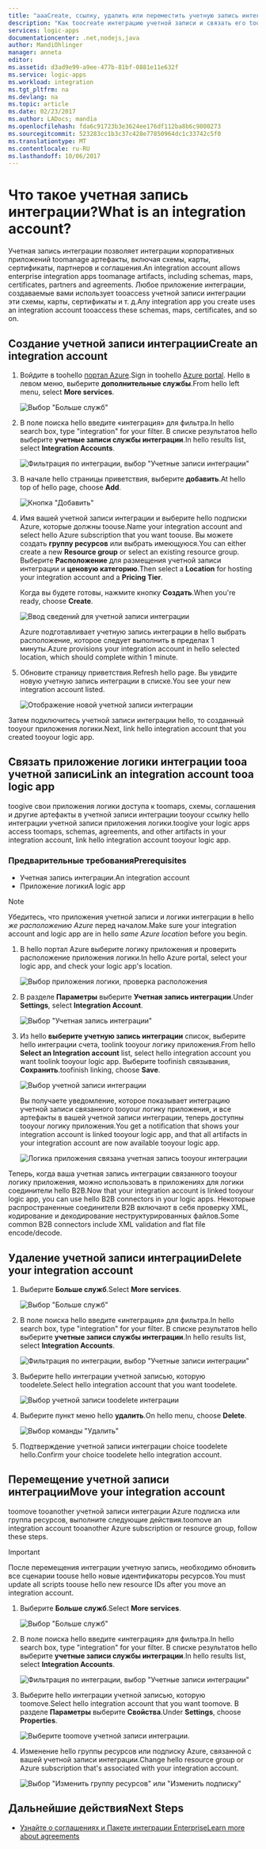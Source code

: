```yaml
---
title: "aaaCreate, ссылку, удалить или переместить учетную запись интеграции приложения логики Azure | Документы Microsoft"
description: "Как toocreate интеграцию учетной записи и связать его tooyour логику приложения"
services: logic-apps
documentationcenter: .net,nodejs,java
author: MandiOhlinger
manager: anneta
editor: 
ms.assetid: d3ad9e99-a9ee-477b-81bf-0881e11e632f
ms.service: logic-apps
ms.workload: integration
ms.tgt_pltfrm: na
ms.devlang: na
ms.topic: article
ms.date: 02/23/2017
ms.author: LADocs; mandia
ms.openlocfilehash: fda6c91723b3e3624ee176df112ba8b6c9800273
ms.sourcegitcommit: 523283cc1b3c37c428e77850964dc1c33742c5f0
ms.translationtype: MT
ms.contentlocale: ru-RU
ms.lasthandoff: 10/06/2017
---
```

# <a name="what-is-an-integration-account"></a><span data-ttu-id="68ab1-103">Что такое учетная запись интеграции?</span><span class="sxs-lookup"><span data-stu-id="68ab1-103">What is an integration account?</span></span>

<span data-ttu-id="68ab1-104">Учетная запись интеграции позволяет интеграции корпоративных приложений toomanage артефакты, включая схемы, карты, сертификаты, партнеров и соглашения.</span><span class="sxs-lookup"><span data-stu-id="68ab1-104">An integration account allows enterprise integration apps toomanage artifacts, including schemas, maps, certificates, partners and agreements.</span></span> <span data-ttu-id="68ab1-105">Любое приложение интеграции, создаваемые вами использует tooaccess учетной записи интеграции эти схемы, карты, сертификаты и т. д.</span><span class="sxs-lookup"><span data-stu-id="68ab1-105">Any integration app you create uses an integration account tooaccess these schemas, maps, certificates, and so on.</span></span>

## <a name="create-an-integration-account"></a><span data-ttu-id="68ab1-106">Создание учетной записи интеграции</span><span class="sxs-lookup"><span data-stu-id="68ab1-106">Create an integration account</span></span>

1.  <span data-ttu-id="68ab1-107">Войдите в toohello [портал Azure](http://portal.azure.com "портал Azure").</span><span class="sxs-lookup"><span data-stu-id="68ab1-107">Sign in toohello [Azure portal](http://portal.azure.com "Azure portal").</span></span> <span data-ttu-id="68ab1-108">Hello в левом меню, выберите **дополнительные службы**.</span><span class="sxs-lookup"><span data-stu-id="68ab1-108">From hello left menu, select **More services**.</span></span>

    ![Выбор "Больше служб"](./media/logic-apps-enterprise-integration-accounts/account-1.png)

2. <span data-ttu-id="68ab1-110">В поле поиска hello введите «интеграция» для фильтра.</span><span class="sxs-lookup"><span data-stu-id="68ab1-110">In hello search box, type "integration" for your filter.</span></span> <span data-ttu-id="68ab1-111">В списке результатов hello выберите **учетные записи службы интеграции**.</span><span class="sxs-lookup"><span data-stu-id="68ab1-111">In hello results list, select **Integration Accounts**.</span></span>

    ![Фильтрация по интеграции, выбор "Учетные записи интеграции"](./media/logic-apps-enterprise-integration-accounts/account-2.png)  

3. <span data-ttu-id="68ab1-113">В начале hello страницы приветствия, выберите **добавить**.</span><span class="sxs-lookup"><span data-stu-id="68ab1-113">At hello top of hello page, choose **Add**.</span></span>

    ![Кнопка "Добавить"](./media/logic-apps-enterprise-integration-accounts/account-3.png)

4. <span data-ttu-id="68ab1-115">Имя вашей учетной записи интеграции и выберите hello подписки Azure, которые должны toouse.</span><span class="sxs-lookup"><span data-stu-id="68ab1-115">Name your integration account and select hello Azure subscription that you want toouse.</span></span> <span data-ttu-id="68ab1-116">Вы можете создать **группу ресурсов** или выбрать имеющуюся.</span><span class="sxs-lookup"><span data-stu-id="68ab1-116">You can either create a new **Resource group** or select an existing resource group.</span></span> <span data-ttu-id="68ab1-117">Выберите **Расположение** для размещения учетной записи интеграции и **ценовую категорию**.</span><span class="sxs-lookup"><span data-stu-id="68ab1-117">Then select a **Location** for hosting your integration account and a **Pricing Tier**.</span></span> 

    <span data-ttu-id="68ab1-118">Когда вы будете готовы, нажмите кнопку **Создать**.</span><span class="sxs-lookup"><span data-stu-id="68ab1-118">When you're ready, choose **Create**.</span></span>

    ![Ввод сведений для учетной записи интеграции](./media/logic-apps-enterprise-integration-accounts/account-4.png)

    <span data-ttu-id="68ab1-120">Azure подготавливает учетную запись интеграции в hello выбрать расположение, которое следует выполнить в пределах 1 минуты.</span><span class="sxs-lookup"><span data-stu-id="68ab1-120">Azure provisions your integration account  in hello selected location, which should complete within 1 minute.</span></span>

5. <span data-ttu-id="68ab1-121">Обновите страницу приветствия.</span><span class="sxs-lookup"><span data-stu-id="68ab1-121">Refresh hello page.</span></span> <span data-ttu-id="68ab1-122">Вы увидите новую учетную запись интеграции в списке.</span><span class="sxs-lookup"><span data-stu-id="68ab1-122">You see your new integration account listed.</span></span>

    ![Отображение новой учетной записи интеграции](./media/logic-apps-enterprise-integration-accounts/account-5.png) 

<span data-ttu-id="68ab1-124">Затем подключитесь учетной записи интеграции hello, то созданный tooyour приложения логики.</span><span class="sxs-lookup"><span data-stu-id="68ab1-124">Next, link hello integration account that you created tooyour logic app.</span></span> 

## <a name="link-an-integration-account-tooa-logic-app"></a><span data-ttu-id="68ab1-125">Связать приложение логики интеграции tooa учетной записи</span><span class="sxs-lookup"><span data-stu-id="68ab1-125">Link an integration account tooa logic app</span></span>

<span data-ttu-id="68ab1-126">toogive свои приложения логики доступа к toomaps, схемы, соглашения и другие артефакты в учетной записи интеграции tooyour ссылку hello интеграции учетной записи приложения логики.</span><span class="sxs-lookup"><span data-stu-id="68ab1-126">toogive your logic apps access toomaps, schemas, agreements, and other artifacts in your integration account, link hello integration account tooyour logic app.</span></span>

### <a name="prerequisites"></a><span data-ttu-id="68ab1-127">Предварительные требования</span><span class="sxs-lookup"><span data-stu-id="68ab1-127">Prerequisites</span></span>

* <span data-ttu-id="68ab1-128">Учетная запись интеграции.</span><span class="sxs-lookup"><span data-stu-id="68ab1-128">An integration account</span></span>
* <span data-ttu-id="68ab1-129">Приложение логики</span><span class="sxs-lookup"><span data-stu-id="68ab1-129">A logic app</span></span>

> [!NOTE] 
> <span data-ttu-id="68ab1-130">Убедитесь, что приложения учетной записи и логики интеграции в hello *же расположению Azure* перед началом.</span><span class="sxs-lookup"><span data-stu-id="68ab1-130">Make sure your integration account and logic app are in hello *same Azure location* before you begin.</span></span>


1. <span data-ttu-id="68ab1-131">В hello портал Azure выберите логику приложения и проверить расположение приложения логики.</span><span class="sxs-lookup"><span data-stu-id="68ab1-131">In hello Azure portal, select your logic app, and check your logic app's location.</span></span>

    ![Выбор приложения логики, проверка расположения](./media/logic-apps-enterprise-integration-accounts/linkaccount-1.png)

2. <span data-ttu-id="68ab1-133">В разделе **Параметры** выберите **Учетная запись интеграции**.</span><span class="sxs-lookup"><span data-stu-id="68ab1-133">Under **Settings**, select **Integration Account**.</span></span>

    ![Выбор "Учетная запись интеграции"](./media/logic-apps-enterprise-integration-accounts/linkaccount-2.png)

3. <span data-ttu-id="68ab1-135">Из hello **выберите учетную запись интеграции** список, выберите hello интеграции счета, toolink tooyour логику приложения.</span><span class="sxs-lookup"><span data-stu-id="68ab1-135">From hello **Select an Integration account** list, select hello integration account you want toolink tooyour logic app.</span></span> <span data-ttu-id="68ab1-136">Выберите toofinish связывания, **Сохранить**.</span><span class="sxs-lookup"><span data-stu-id="68ab1-136">toofinish linking, choose **Save**.</span></span>

    ![Выбор учетной записи интеграции](./media/logic-apps-enterprise-integration-accounts/linkaccount-3.png)

    <span data-ttu-id="68ab1-138">Вы получаете уведомление, которое показывает интеграцию учетной записи связанного tooyour логику приложения, и все артефакты в вашей учетной записи интеграции, теперь доступны tooyour логику приложения.</span><span class="sxs-lookup"><span data-stu-id="68ab1-138">You get a notification that shows your integration account is linked tooyour logic app,  and that all artifacts in your integration account are now available tooyour logic app.</span></span>

    ![Логика приложения связана учетная запись tooyour интеграции](./media/logic-apps-enterprise-integration-accounts/linkaccount-5.png)

<span data-ttu-id="68ab1-140">Теперь, когда ваша учетная запись интеграции связанного tooyour логику приложения, можно использовать в приложениях для логики соединители hello B2B.</span><span class="sxs-lookup"><span data-stu-id="68ab1-140">Now that your integration account is linked tooyour logic app, you can use hello B2B connectors in your logic apps.</span></span> <span data-ttu-id="68ab1-141">Некоторые распространенные соединители B2B включают в себя проверку XML, кодирование и декодирование неструктурированных файлов.</span><span class="sxs-lookup"><span data-stu-id="68ab1-141">Some common B2B connectors include XML validation and flat file encode/decode.</span></span>  

## <a name="delete-your-integration-account"></a><span data-ttu-id="68ab1-142">Удаление учетной записи интеграции</span><span class="sxs-lookup"><span data-stu-id="68ab1-142">Delete your integration account</span></span>

1. <span data-ttu-id="68ab1-143">Выберите **Больше служб**.</span><span class="sxs-lookup"><span data-stu-id="68ab1-143">Select **More services**.</span></span>

    ![Выбор "Больше служб"](./media/logic-apps-enterprise-integration-accounts/account-1.png)

2. <span data-ttu-id="68ab1-145">В поле поиска hello введите «интеграция» для фильтра.</span><span class="sxs-lookup"><span data-stu-id="68ab1-145">In hello search box, type "integration" for your filter.</span></span> <span data-ttu-id="68ab1-146">В списке результатов hello выберите **учетные записи службы интеграции**.</span><span class="sxs-lookup"><span data-stu-id="68ab1-146">In hello results list, select **Integration Accounts**.</span></span>

    ![Фильтрация по интеграции, выбор "Учетные записи интеграции"](./media/logic-apps-enterprise-integration-accounts/account-2.png)  

3. <span data-ttu-id="68ab1-148">Выберите hello интеграции учетной записью, которую toodelete.</span><span class="sxs-lookup"><span data-stu-id="68ab1-148">Select hello integration account that you want toodelete.</span></span>

    ![Выбор учетной записи toodelete интеграции](./media/logic-apps-enterprise-integration-accounts/account-5.png)

4. <span data-ttu-id="68ab1-150">Выберите пункт меню hello **удалить**.</span><span class="sxs-lookup"><span data-stu-id="68ab1-150">On hello menu, choose **Delete**.</span></span>

    ![Выбор команды "Удалить"](./media/logic-apps-enterprise-integration-accounts/delete.png)

5. <span data-ttu-id="68ab1-152">Подтверждение учетной записи интеграции choice toodelete hello.</span><span class="sxs-lookup"><span data-stu-id="68ab1-152">Confirm your choice toodelete hello integration account.</span></span>

## <a name="move-your-integration-account"></a><span data-ttu-id="68ab1-153">Перемещение учетной записи интеграции</span><span class="sxs-lookup"><span data-stu-id="68ab1-153">Move your integration account</span></span>

<span data-ttu-id="68ab1-154">toomove tooanother учетной записи интеграции Azure подписка или группа ресурсов, выполните следующие действия.</span><span class="sxs-lookup"><span data-stu-id="68ab1-154">toomove an integration account tooanother Azure subscription or resource group, follow these steps.</span></span>

> [!IMPORTANT]
> <span data-ttu-id="68ab1-155">После перемещения интеграции учетную запись, необходимо обновить все сценарии toouse hello новые идентификаторы ресурсов.</span><span class="sxs-lookup"><span data-stu-id="68ab1-155">You must update all scripts toouse hello new resource IDs after you move an integration account.</span></span>

1. <span data-ttu-id="68ab1-156">Выберите **Больше служб**.</span><span class="sxs-lookup"><span data-stu-id="68ab1-156">Select **More services**.</span></span>

    ![Выбор "Больше служб"](./media/logic-apps-enterprise-integration-accounts/account-1.png)

2. <span data-ttu-id="68ab1-158">В поле поиска hello введите «интеграция» для фильтра.</span><span class="sxs-lookup"><span data-stu-id="68ab1-158">In hello search box, type "integration" for your filter.</span></span> <span data-ttu-id="68ab1-159">В списке результатов hello выберите **учетные записи службы интеграции**.</span><span class="sxs-lookup"><span data-stu-id="68ab1-159">In hello results list, select **Integration Accounts**.</span></span>

    ![Фильтрация по интеграции, выбор "Учетные записи интеграции"](./media/logic-apps-enterprise-integration-accounts/account-2.png)

3. <span data-ttu-id="68ab1-161">Выберите hello интеграции учетной записью, которую toomove.</span><span class="sxs-lookup"><span data-stu-id="68ab1-161">Select hello integration account that you want toomove.</span></span> <span data-ttu-id="68ab1-162">В разделе **Параметры** выберите **Свойства**.</span><span class="sxs-lookup"><span data-stu-id="68ab1-162">Under **Settings**, choose **Properties**.</span></span>

    ![Выберите toomove учетной записи интеграции.](./media/logic-apps-enterprise-integration-accounts/move.png)

5. <span data-ttu-id="68ab1-165">Изменение hello группы ресурсов или подписку Azure, связанной с вашей учетной записи интеграции.</span><span class="sxs-lookup"><span data-stu-id="68ab1-165">Change hello resource group or Azure subscription that's associated with your integration account.</span></span>

    ![Выбор "Изменить группу ресурсов" или "Изменить подписку"](./media/logic-apps-enterprise-integration-accounts/move-2.png)

## <a name="next-steps"></a><span data-ttu-id="68ab1-167">Дальнейшие действия</span><span class="sxs-lookup"><span data-stu-id="68ab1-167">Next Steps</span></span>
* [<span data-ttu-id="68ab1-168">Узнайте о соглашениях и Пакете интеграции Enterprise</span><span class="sxs-lookup"><span data-stu-id="68ab1-168">Learn more about agreements</span></span>](../logic-apps/logic-apps-enterprise-integration-agreements.md "Узнайте о соглашениях и Пакете интеграции Enterprise")  

